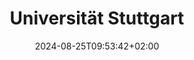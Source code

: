 ---
date: '2024-08-25T09:53:42+02:00' # date in which the content is created - defaults to "today"
title: 'Universität Stuttgart'
draft: false # set to "true" if you want to hide the content

university: "Universität Stuttgart"
year: "2019-2023"
degree: "Master der Simulation Technology, Grade: 1.2"

---
